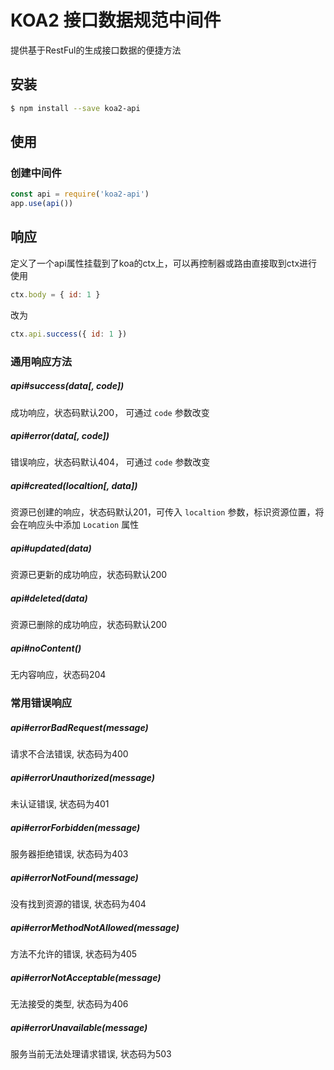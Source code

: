 # KOA2 接口数据规范中间件
提供基于RestFul的生成接口数据的便捷方法

## 安装
```bash
$ npm install --save koa2-api
```

## 使用
### 创建中间件
```js
const api = require('koa2-api')
app.use(api())
```

## 响应
定义了一个api属性挂载到了koa的ctx上，可以再控制器或路由直接取到ctx进行使用
```js
ctx.body = { id: 1 }
```
改为
```js
ctx.api.success({ id: 1 })
```

### 通用响应方法
##### api#success(data[, code])
成功响应，状态码默认200， 可通过 `code` 参数改变
##### api#error(data[, code])
错误响应，状态码默认404， 可通过 `code` 参数改变
##### api#created(localtion[, data])
资源已创建的响应，状态码默认201，可传入 `localtion` 参数，标识资源位置，将会在响应头中添加 `Location` 属性
##### api#updated(data)
资源已更新的成功响应，状态码默认200
##### api#deleted(data)
资源已删除的成功响应，状态码默认200
##### api#noContent()
无内容响应，状态码204

### 常用错误响应
##### api#errorBadRequest(message)
请求不合法错误, 状态码为400
##### api#errorUnauthorized(message)
未认证错误, 状态码为401
##### api#errorForbidden(message)
服务器拒绝错误, 状态码为403
##### api#errorNotFound(message)
没有找到资源的错误, 状态码为404
##### api#errorMethodNotAllowed(message)
方法不允许的错误, 状态码为405
##### api#errorNotAcceptable(message)
无法接受的类型, 状态码为406
##### api#errorUnavailable(message)
服务当前无法处理请求错误, 状态码为503
